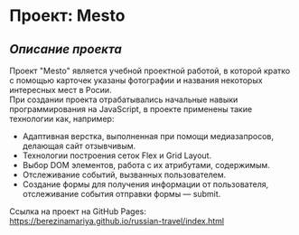 # Проект: Mesto
## _Описание проекта_  
Проект "Mesto" является учебной проектной работой, в которой кратко с помощью карточек указаны фотографии и названия некоторых интересных мест в Росии.  
При создании проекта отрабатывались начальные навыки программирования на JavaScript, в проекте применены такие технологии как, например:  
* Адаптивная верстка, выполненная при помощи медиазапросов, делающая сайт отзывчивым.  
* Технологии построения сеток Flex и Grid Layout.
* Выбор DOM элементов, работа с их атрибутами, содержимым.
* Отслеживание событий, вызванных пользователем.
* Создание формы для получения информации от пользователя, отслеживание события отправки формы — submit.

Ссылка на проект на GitHub Pages: https://berezinamariya.github.io/russian-travel/index.html